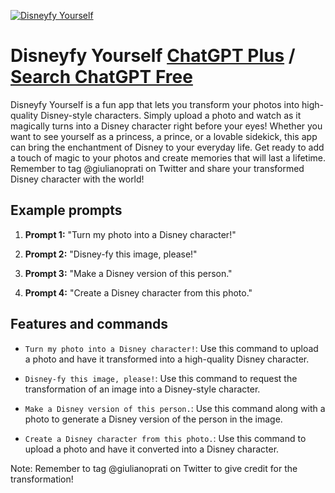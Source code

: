 
[![Disneyfy Yourself](https://files.oaiusercontent.com/file-kxfeNGbaU43pfUQAhisCh4r8?se=2123-10-18T07%3A55%3A04Z&sp=r&sv=2021-08-06&sr=b&rscc=max-age%3D31536000%2C%20immutable&rscd=attachment%3B%20filename%3D12e170f5-1494-408f-a48c-1733eb0c58c9.png&sig=YNIZbb47z8BgMOIzLWvT9Hm2yU/WsaqPXWOLN/%2BxgE8%3D)](https://chat.openai.com/g/g-fBXPSQoLs-disneyfy-yourself)

# Disneyfy Yourself [ChatGPT Plus](https://chat.openai.com/g/g-fBXPSQoLs-disneyfy-yourself) / [Search ChatGPT Free](https://gptcall.net/index.html#/?search=Disneyfy%20Yourself)

Disneyfy Yourself is a fun app that lets you transform your photos into high-quality Disney-style characters. Simply upload a photo and watch as it magically turns into a Disney character right before your eyes! Whether you want to see yourself as a princess, a prince, or a lovable sidekick, this app can bring the enchantment of Disney to your everyday life. Get ready to add a touch of magic to your photos and create memories that will last a lifetime. Remember to tag @giulianoprati on Twitter and share your transformed Disney character with the world!

## Example prompts

1. **Prompt 1:** "Turn my photo into a Disney character!"

2. **Prompt 2:** "Disney-fy this image, please!"

3. **Prompt 3:** "Make a Disney version of this person."

4. **Prompt 4:** "Create a Disney character from this photo."

## Features and commands

- `Turn my photo into a Disney character!`: Use this command to upload a photo and have it transformed into a high-quality Disney character.

- `Disney-fy this image, please!`: Use this command to request the transformation of an image into a Disney-style character.

- `Make a Disney version of this person.`: Use this command along with a photo to generate a Disney version of the person in the image.

- `Create a Disney character from this photo.`: Use this command to upload a photo and have it converted into a Disney character.

Note: Remember to tag @giulianoprati on Twitter to give credit for the transformation!


